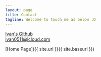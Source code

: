 ```yaml
---
layout: page
title: Contact
tagline: Welcome to touch me as below :D
---
```


[Ivan's Github](https://github.com/ivanhan0511)
<br>
ivan0511@icloud.com



[Home Page]({{ site.url }}{{ site.baseurl }})
